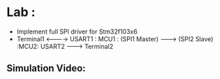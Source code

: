 # Lab : 
- Implement full SPI driver for Stm32f103x6
- Terminal1 <----> USART1 : MCU1 : (SPI1 Master) ---> (SPI2 Slave) :MCU2: USART2 ---> Terminal2

## Simulation Video:




